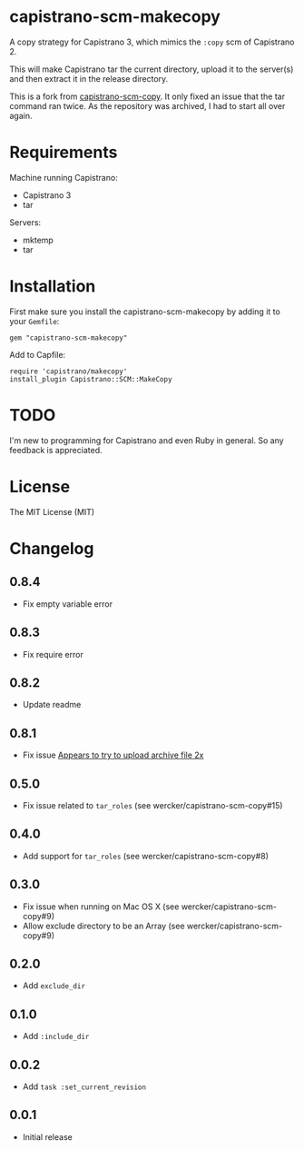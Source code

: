 capistrano-scm-makecopy
===================

A copy strategy for Capistrano 3, which mimics the `:copy` scm of Capistrano 2.

This will make Capistrano tar the current directory, upload it to the server(s) and then extract it in the release directory.

This is a fork from [capistrano-scm-copy](https://github.com/wercker/capistrano-scm-copy). It only fixed an issue that the tar command ran twice. As the repository was archived, I had to start all over again.

Requirements
============

Machine running Capistrano:

- Capistrano 3
- tar

Servers:

- mktemp
- tar

Installation
============

First make sure you install the capistrano-scm-makecopy by adding it to your `Gemfile`:

    gem "capistrano-scm-makecopy"

Add to Capfile:

    require 'capistrano/makecopy'
    install_plugin Capistrano::SCM::MakeCopy

TODO
====

I'm new to programming for Capistrano and even Ruby in general. So any feedback is appreciated. 

License
=======

The MIT License (MIT)

Changelog
=========

0.8.4
-----

- Fix empty variable error

0.8.3
-----

- Fix require error

0.8.2
-----

- Update readme

0.8.1
-----

- Fix issue [Appears to try to upload archive file 2x](https://github.com/wercker/capistrano-scm-copy/issues/17)

0.5.0
-----

- Fix issue related to `tar_roles` (see wercker/capistrano-scm-copy#15)

0.4.0
-----

- Add support for `tar_roles` (see wercker/capistrano-scm-copy#8)

0.3.0
-----

- Fix issue when running on Mac OS X (see wercker/capistrano-scm-copy#9)
- Allow exclude directory to be an Array (see wercker/capistrano-scm-copy#9)

0.2.0
-----

- Add `exclude_dir`

0.1.0
-----

- Add `:include_dir`

0.0.2
-----

- Add `task :set_current_revision` 

0.0.1
-----

- Initial release
